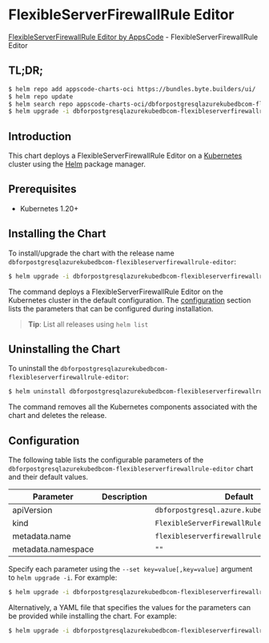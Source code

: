 # FlexibleServerFirewallRule Editor

[FlexibleServerFirewallRule Editor by AppsCode](https://appscode.com) - FlexibleServerFirewallRule Editor

## TL;DR;

```bash
$ helm repo add appscode-charts-oci https://bundles.byte.builders/ui/
$ helm repo update
$ helm search repo appscode-charts-oci/dbforpostgresqlazurekubedbcom-flexibleserverfirewallrule-editor --version=v0.5.0
$ helm upgrade -i dbforpostgresqlazurekubedbcom-flexibleserverfirewallrule-editor appscode-charts-oci/dbforpostgresqlazurekubedbcom-flexibleserverfirewallrule-editor -n default --create-namespace --version=v0.5.0
```

## Introduction

This chart deploys a FlexibleServerFirewallRule Editor on a [Kubernetes](http://kubernetes.io) cluster using the [Helm](https://helm.sh) package manager.

## Prerequisites

- Kubernetes 1.20+

## Installing the Chart

To install/upgrade the chart with the release name `dbforpostgresqlazurekubedbcom-flexibleserverfirewallrule-editor`:

```bash
$ helm upgrade -i dbforpostgresqlazurekubedbcom-flexibleserverfirewallrule-editor appscode-charts-oci/dbforpostgresqlazurekubedbcom-flexibleserverfirewallrule-editor -n default --create-namespace --version=v0.5.0
```

The command deploys a FlexibleServerFirewallRule Editor on the Kubernetes cluster in the default configuration. The [configuration](#configuration) section lists the parameters that can be configured during installation.

> **Tip**: List all releases using `helm list`

## Uninstalling the Chart

To uninstall the `dbforpostgresqlazurekubedbcom-flexibleserverfirewallrule-editor`:

```bash
$ helm uninstall dbforpostgresqlazurekubedbcom-flexibleserverfirewallrule-editor -n default
```

The command removes all the Kubernetes components associated with the chart and deletes the release.

## Configuration

The following table lists the configurable parameters of the `dbforpostgresqlazurekubedbcom-flexibleserverfirewallrule-editor` chart and their default values.

|     Parameter      | Description |                        Default                         |
|--------------------|-------------|--------------------------------------------------------|
| apiVersion         |             | <code>dbforpostgresql.azure.kubedb.com/v1alpha1</code> |
| kind               |             | <code>FlexibleServerFirewallRule</code>                |
| metadata.name      |             | <code>flexibleserverfirewallrule</code>                |
| metadata.namespace |             | <code>""</code>                                        |


Specify each parameter using the `--set key=value[,key=value]` argument to `helm upgrade -i`. For example:

```bash
$ helm upgrade -i dbforpostgresqlazurekubedbcom-flexibleserverfirewallrule-editor appscode-charts-oci/dbforpostgresqlazurekubedbcom-flexibleserverfirewallrule-editor -n default --create-namespace --version=v0.5.0 --set apiVersion=dbforpostgresql.azure.kubedb.com/v1alpha1
```

Alternatively, a YAML file that specifies the values for the parameters can be provided while
installing the chart. For example:

```bash
$ helm upgrade -i dbforpostgresqlazurekubedbcom-flexibleserverfirewallrule-editor appscode-charts-oci/dbforpostgresqlazurekubedbcom-flexibleserverfirewallrule-editor -n default --create-namespace --version=v0.5.0 --values values.yaml
```
